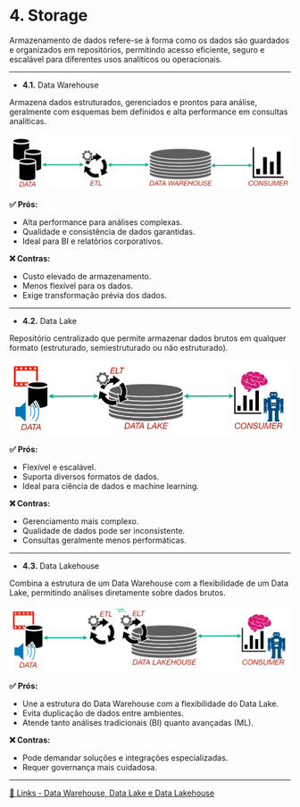 # 4. Storage

Armazenamento de dados refere-se à forma como os dados são guardados e organizados em repositórios, permitindo acesso eficiente, seguro e escalável para diferentes usos analíticos ou operacionais.

---

- **4.1.** Data Warehouse 

Armazena dados estruturados, gerenciados e prontos para análise, geralmente com esquemas bem definidos e alta performance em consultas analíticas.

![Data Warehouse](image/warehouse.png)

**✅ Prós:**
- Alta performance para análises complexas.
- Qualidade e consistência de dados garantidas.
- Ideal para BI e relatórios corporativos.

**❌ Contras:**
- Custo elevado de armazenamento.
- Menos flexível para os dados.
- Exige transformação prévia dos dados.

---

- **4.2.** Data Lake 

Repositório centralizado que permite armazenar dados brutos em qualquer formato (estruturado, semiestruturado ou não estruturado).

![Data Lake](image/lake.png)

**✅ Prós:**
- Flexível e escalável.
- Suporta diversos formatos de dados.
- Ideal para ciência de dados e machine learning.

**❌ Contras:**
- Gerenciamento mais complexo.
- Qualidade de dados pode ser inconsistente.
- Consultas geralmente menos performáticas.

---

- **4.3.** Data Lakehouse

Combina a estrutura de um Data Warehouse com a flexibilidade de um Data Lake, permitindo análises diretamente sobre dados brutos.

![Data Lakehouse](image/lakehouse.png)

**✅ Prós:**
- Une a estrutura do Data Warehouse com a flexibilidade do Data Lake.
- Evita duplicação de dados entre ambientes.
- Atende tanto análises tradicionais (BI) quanto avançadas (ML).

**❌ Contras:**
- Pode demandar soluções e integrações especializadas.
- Requer governança mais cuidadosa.

---

[🔗 Links - Data Warehouse, Data Lake e Data Lakehouse](https://www.google.com/search?q=data+warehouse+data+lake+e+data+lakehouse+ggogle&sca_esv=8725bcfc7c963a92&biw=1280&bih=598&sxsrf=AE3TifOjMXKlW34-sS7fpeLFnqykQA1gOw%3A1748486413211&ei=Dck3aN_NDNCg5NoP1dyCgQw&ved=0ahUKEwifiLe808eNAxVQEFkFHVWuIMAQ4dUDCBA&uact=5&oq=data+warehouse+data+lake+e+data+lakehouse+ggogle&gs_lp=Egxnd3Mtd2l6LXNlcnAiMGRhdGEgd2FyZWhvdXNlIGRhdGEgbGFrZSBlIGRhdGEgbGFrZWhvdXNlIGdnb2dsZTIHECEYoAEYCjIHECEYoAEYCjIHECEYoAEYCjIHECEYoAEYCjIHECEYoAEYCki5HFCcBli3GXABeAGQAQCYAYABoAHKBKoBAzYuMbgBA8gBAPgBAZgCCKAC6ATCAgoQABiwAxjWBBhHwgIGEAAYFhgewgIIEAAYFhgKGB7CAgUQABjvBcICCBAAGIAEGKIEwgIFECEYoAGYAwCIBgGQBgiSBwM3LjGgB-IqsgcDNi4xuAfjBMIHBTAuNi4yyAcU&sclient=gws-wiz-serp)
